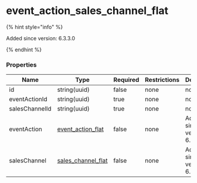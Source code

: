 
# event_action_sales_channel_flat

{% hint style="info" %}

Added since version: 6.3.3.0

{% endhint %}

### Properties

|Name|Type|Required|Restrictions|Description|
|---|---|---|---|---|
|id|string(uuid)|false|none|none|
|eventActionId|string(uuid)|true|none|none|
|salesChannelId|string(uuid)|true|none|none|
|eventAction|[event_action_flat](/schema/event_action_flat.md)|false|none|Added since version: 6.0.0.0|
|salesChannel|[sales_channel_flat](/schema/sales_channel_flat.md)|false|none|Added since version: 6.0.0.0|
